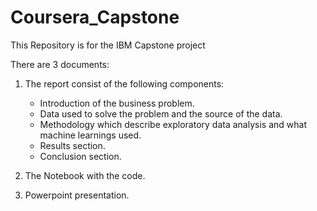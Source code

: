 # Coursera_Capstone
This Repository is for the IBM Capstone project

There are 3 documents:

1) The report consist of  the following components:
    - Introduction of the business problem.
    - Data used to solve the problem and the source of the data.
    - Methodology which describe exploratory data analysis and what machine learnings used.
    - Results section.
    - Conclusion section.

2) The Notebook with the code.

3) Powerpoint presentation.
